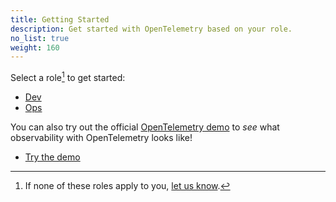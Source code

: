 ```yaml
---
title: Getting Started
description: Get started with OpenTelemetry based on your role.
no_list: true
weight: 160
---
```


Select a role[^1] to get started:

<div class="l-get-started-buttons justify-content-start mt-3 ms-3">

- [Dev](dev/)
- [Ops](ops/)

</div>

You can also try out the official [OpenTelemetry demo][demo] to _see_ what
observability with OpenTelemetry looks like!

<div class="l-primary-buttons justify-content-start mt-3 mb-5 ms-3">

- [Try the demo][demo]

</div>

[^1]: If none of these roles apply to you, [let us know][].

[demo]: /ecosystem/demo/
[let us know]: https://github.com/open-telemetry/opentelemetry.io/issues/new?title=Add%20a%20new%20persona:%20My%20Persona&body=Provide%20a%20description%20of%20your%20role%20and%20responsibilities%20and%20what%20your%20observability%20goals%20are
